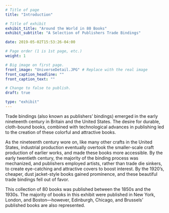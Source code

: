 ```yaml
---
# Title of page
title: "Introduction"

# Title of exhibit
exhibit_title: "Around the World in 80 Books"
exhibit_subtitle: "A Selection of Publishers Trade Bindings"

date: 2019-05-02T15:53:26-04:00

# Page order (1 is 1st page, etc.)
weight: 1 

# Big image on first page.
front_image: "UniverseDetail.JPG" # Replace with the real image
front_caption_headline: ""
front_caption_text: ""

# Change to false to publish.
draft: true

type: "exhibit"
---
```


Trade bindings (also known as publishers’ bindings) emerged in the early nineteenth century in Britain and the United States. The desire for durable, cloth-bound books, combined with technological advances in publishing led to the creation of these colorful and attractive books.  

As the nineteenth century wore on, like many other crafts in the United States, industrial production eventually overtook the smaller-scale craft production of earlier works, and made these books more accessible. By the early twentieth century, the majority of the binding process was mechanized, and publishers employed artists, rather than trade die sinkers, to create eye-catching and attractive covers to boost interest. By the 1920’s, cheaper, dust jacket-style books gained prominence, and these beautiful trade bindings fell out of favor.

This collection of 80 books was published between the 1850s and the 1930s. The majority of books in this exhibit were published in New York, London, and Boston—however, Edinburgh, Chicago, and Brussels’ published books are also represented.